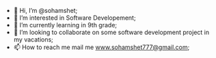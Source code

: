 - 👋 Hi, I’m @sohamshet;
- 👀 I’m interested in Software Developement;
- 🌱 I’m currently learning in 9th grade;
- 💞️ I’m looking to collaborate on some software development project in my vacations;
- 📫 How to reach me mail me www.sohamshet777@gmail.com;

<!---
sohamshet/sohamshet is a ✨ special ✨ repository because its `README.md` (this file) appears on your GitHub profile.
You can click the Preview link to take a look at your changes.
--->
